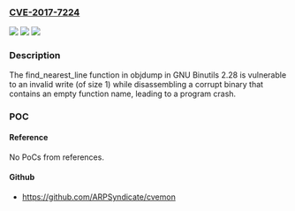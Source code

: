 ### [CVE-2017-7224](https://cve.mitre.org/cgi-bin/cvename.cgi?name=CVE-2017-7224)
![](https://img.shields.io/static/v1?label=Product&message=n%2Fa&color=blue)
![](https://img.shields.io/static/v1?label=Version&message=n%2Fa&color=blue)
![](https://img.shields.io/static/v1?label=Vulnerability&message=n%2Fa&color=brighgreen)

### Description

The find_nearest_line function in objdump in GNU Binutils 2.28 is vulnerable to an invalid write (of size 1) while disassembling a corrupt binary that contains an empty function name, leading to a program crash.

### POC

#### Reference
No PoCs from references.

#### Github
- https://github.com/ARPSyndicate/cvemon


